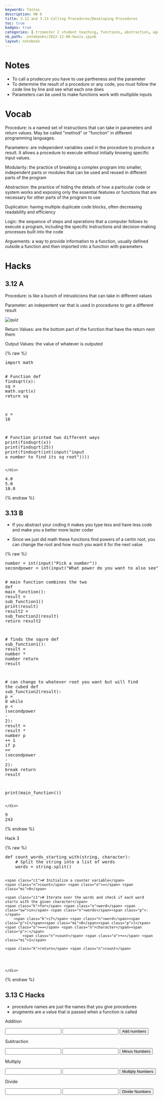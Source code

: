 ```yaml
---
keywords: fastai
description: HW 6
title: 3.12 and 3.13 Calling Procedures/Developing Procedures
toc: true
badges: true
categories: [.trimester 2 student teaching, functions, abstraction, agorithms]
nb_path: _notebooks/2022-12-08-hwsix.ipynb
layout: notebook
---
```


<!--
#################################################
### THIS FILE WAS AUTOGENERATED! DO NOT EDIT! ###
#################################################
# file to edit: _notebooks/2022-12-08-hwsix.ipynb
-->

<div class="container" id="notebook-container">
        
<div class="cell border-box-sizing text_cell rendered"><div class="inner_cell">
<div class="text_cell_render border-box-sizing rendered_html">
<h1 id="Notes">Notes<a class="anchor-link" href="#Notes"> </a></h1><ul>
<li>To call a prodecure you have to use partheness and the parameter</li>
<li>To determine the result of a procedure or any code, you must follow the code line by line and see what each one does</li>
<li>Parameters can be used to make functions work with multipble inputs</li>
</ul>
<h1 id="Vocab">Vocab<a class="anchor-link" href="#Vocab"> </a></h1><p>Procedure: is a named set of instructions that can take in parameters and return values.
May be called "method" or "function" in different programming languages.</p>
<p>Parameters: are independent variables used in the procedure to produce a result. It allows a procedure to execute without initially knowing specific input values.</p>
<p>Modularity: the practice of breaking a complex program into smaller, independent parts or modules that can be used and reused in different parts of the program</p>
<p>Abstraction: the practice of hiding the details of how a particular code or system works and exposing only the essential features or functions that are necessary for other parts of the program to use</p>
<p>Duplication: having multiple duplicate code blocks, often decreasing readability and efficiency</p>
<p>Logic: the sequence of steps and operations that a computer follows to execute a program, including the specific instructions and decision-making processes built into the code</p>
<p>Arguements: a way to provide information to a function, usually defined outside a function and then imported into a function with parameters</p>
<h1 id="Hacks">Hacks<a class="anchor-link" href="#Hacks"> </a></h1><h2 id="3.12-A">3.12 A<a class="anchor-link" href="#3.12-A"> </a></h2><p>Procedure: is like a bunch of intrusticions that can take in different values</p>
<p>Parameter: an indepentent var that is used in procedures to get a different result</p>
<p><img src="/APCSP/images/copied_from_nb/../images/quiz.png" alt="quiz"></p>
<p>Return Values: are the bottom part of the function that have the return next them</p>
<p>Output Values: the value of whatever is outputed</p>

</div>
</div>
</div>
    {% raw %}
    
<div class="cell border-box-sizing code_cell rendered">
<div class="input">

<div class="inner_cell">
    <div class="input_area">
<div class=" highlight hl-ipython3"><pre><span></span><span class="kn">import</span> <span class="nn">math</span>

<span class="c1"># Function</span>
<span class="k">def</span> <span class="nf">findsqrt</span><span class="p">(</span><span class="n">x</span><span class="p">):</span>
    <span class="n">sq</span> <span class="o">=</span> <span class="n">math</span><span class="o">.</span><span class="n">sqrt</span><span class="p">(</span><span class="n">x</span><span class="p">)</span>
    <span class="k">return</span> <span class="n">sq</span>

<span class="n">x</span> <span class="o">=</span> <span class="mi">16</span>

<span class="c1"># Function printed two different ways</span>
<span class="nb">print</span><span class="p">(</span><span class="n">findsqrt</span><span class="p">(</span><span class="n">x</span><span class="p">))</span>
<span class="nb">print</span><span class="p">(</span><span class="n">findsqrt</span><span class="p">(</span><span class="mi">25</span><span class="p">))</span>
<span class="nb">print</span><span class="p">(</span><span class="n">findsqrt</span><span class="p">(</span><span class="nb">int</span><span class="p">(</span><span class="nb">input</span><span class="p">(</span><span class="s2">&quot;input a number to find its sq root&quot;</span><span class="p">))))</span>
</pre></div>

    </div>
</div>
</div>

<div class="output_wrapper">
<div class="output">

<div class="output_area">

<div class="output_subarea output_stream output_stdout output_text">
<pre>4.0
5.0
10.0
</pre>
</div>
</div>

</div>
</div>

</div>
    {% endraw %}

<div class="cell border-box-sizing text_cell rendered"><div class="inner_cell">
<div class="text_cell_render border-box-sizing rendered_html">
<h2 id="3.13-B">3.13 B<a class="anchor-link" href="#3.13-B"> </a></h2><ul>
<li><p>If you abstract your coding it makes you type less and have less code and make you a better more lazier coder</p>
</li>
<li><p>Since we just did math these functions find powers of a certin root, you can change the root and how much you want it for the next value</p>
</li>
</ul>

</div>
</div>
</div>
    {% raw %}
    
<div class="cell border-box-sizing code_cell rendered">
<div class="input">

<div class="inner_cell">
    <div class="input_area">
<div class=" highlight hl-ipython3"><pre><span></span><span class="n">number</span> <span class="o">=</span> <span class="nb">int</span><span class="p">(</span><span class="nb">input</span><span class="p">(</span><span class="s2">&quot;Pick a number&quot;</span><span class="p">))</span>
<span class="n">secondpower</span> <span class="o">=</span> <span class="nb">int</span><span class="p">(</span><span class="nb">input</span><span class="p">(</span><span class="s2">&quot;What power do you want to also see&quot;</span><span class="p">))</span>

<span class="c1"># main function combines the two</span>
<span class="k">def</span> <span class="nf">main_function</span><span class="p">():</span>
    <span class="n">result</span> <span class="o">=</span> <span class="n">sub_function1</span><span class="p">()</span>
    <span class="nb">print</span><span class="p">(</span><span class="n">result</span><span class="p">)</span>
    <span class="n">result2</span> <span class="o">=</span> <span class="n">sub_function2</span><span class="p">(</span><span class="n">result</span><span class="p">)</span>
    <span class="k">return</span> <span class="n">result2</span>

<span class="c1"># finds the squre</span>
<span class="k">def</span> <span class="nf">sub_function1</span><span class="p">():</span>
    <span class="n">result</span> <span class="o">=</span> <span class="n">number</span> <span class="o">*</span> <span class="n">number</span>
    <span class="k">return</span> <span class="n">result</span>

<span class="c1"># can change to whatever root you want but will find the cubed</span>
<span class="k">def</span> <span class="nf">sub_function2</span><span class="p">(</span><span class="n">result</span><span class="p">):</span>
    <span class="n">p</span> <span class="o">=</span> <span class="mi">0</span>
    <span class="k">while</span> <span class="n">p</span> <span class="o">&lt;</span> <span class="p">(</span><span class="n">secondpower</span> <span class="o">-</span> <span class="mi">2</span><span class="p">):</span>
        <span class="n">result</span> <span class="o">=</span> <span class="n">result</span> <span class="o">*</span> <span class="n">number</span>
        <span class="n">p</span> <span class="o">+=</span> <span class="mi">1</span>
        <span class="k">if</span> <span class="n">p</span> <span class="o">==</span> <span class="p">(</span><span class="n">secondpower</span> <span class="o">-</span> <span class="mi">2</span><span class="p">):</span>
            <span class="k">break</span>
    <span class="k">return</span> <span class="n">result</span>


<span class="nb">print</span><span class="p">(</span><span class="n">main_function</span><span class="p">())</span>
</pre></div>

    </div>
</div>
</div>

<div class="output_wrapper">
<div class="output">

<div class="output_area">

<div class="output_subarea output_stream output_stdout output_text">
<pre>9
243
</pre>
</div>
</div>

</div>
</div>

</div>
    {% endraw %}

<div class="cell border-box-sizing text_cell rendered"><div class="inner_cell">
<div class="text_cell_render border-box-sizing rendered_html">
<p>Hack 3</p>

</div>
</div>
</div>
    {% raw %}
    
<div class="cell border-box-sizing code_cell rendered">
<div class="input">

<div class="inner_cell">
    <div class="input_area">
<div class=" highlight hl-ipython3"><pre><span></span><span class="k">def</span> <span class="nf">count_words_starting_with</span><span class="p">(</span><span class="n">string</span><span class="p">,</span> <span class="n">character</span><span class="p">):</span>
    <span class="c1"># Split the string into a list of words</span>
    <span class="n">words</span> <span class="o">=</span> <span class="n">string</span><span class="o">.</span><span class="n">split</span><span class="p">()</span>

    <span class="c1"># Initialize a counter variable</span>
    <span class="n">count</span> <span class="o">=</span> <span class="mi">0</span>

    <span class="c1"># Iterate over the words and check if each word starts with the given character</span>
    <span class="k">for</span> <span class="n">word</span> <span class="ow">in</span> <span class="n">words</span><span class="p">:</span>
        <span class="k">if</span> <span class="n">word</span><span class="p">[</span><span class="mi">0</span><span class="p">]</span> <span class="o">==</span> <span class="n">character</span><span class="p">:</span>
            <span class="n">count</span> <span class="o">+=</span> <span class="mi">1</span>

    <span class="k">return</span> <span class="n">count</span>
</pre></div>

    </div>
</div>
</div>

</div>
    {% endraw %}

<div class="cell border-box-sizing text_cell rendered"><div class="inner_cell">
<div class="text_cell_render border-box-sizing rendered_html">
<h2 id="3.13-C-Hacks">3.13 C Hacks<a class="anchor-link" href="#3.13-C-Hacks"> </a></h2><ul>
<li>procedure names are just the names that you give procedures</li>
<li>arugments are a value that is passed when a function is called</li>
</ul>

</div>
</div>
</div>
<div class="cell border-box-sizing text_cell rendered"><div class="inner_cell">
<div class="text_cell_render border-box-sizing rendered_html">
<p>Addition</p>
<input type="number" id="num1">
<input type="number" id="num2">
<button onclick="addNumbers()">Add numbers</button>
<p id="result1"></p><script>
      function addNumbers() {
        // Get the values of the two numbers
        var num1 = document.getElementById("num1").value;
        var num2 = document.getElementById("num2").value;

        // Convert the values to numbers
        num1 = Number(num1);
        num2 = Number(num2);

        // Add the numbers together
        var result = num1 + num2;

        // Display the result on the page
        document.getElementById("result1").innerHTML = result;
      }
</script>
</div>
</div>
</div>
<div class="cell border-box-sizing text_cell rendered"><div class="inner_cell">
<div class="text_cell_render border-box-sizing rendered_html">
<p>Subtraction</p>
<input type="number" id="num3">
<input type="number" id="num4">
<button onclick="minusNumbers()">Minus Numbers</button>
<p id="result2"></p><script>
    function minusNumbers() {
    // Get the values of the two numbers
    var num3 = document.getElementById("num3").value;
    var num4 = document.getElementById("num4").value;

    // Convert the values to numbers
    num3 = Number(num3);
    num4 = Number(num4);

    // Add the numbers together
    var result = num3 - num4;

    // Display the result on the page
    document.getElementById("result2").innerHTML = result;
    }
</script>
</div>
</div>
</div>
<div class="cell border-box-sizing text_cell rendered"><div class="inner_cell">
<div class="text_cell_render border-box-sizing rendered_html">
<p>Multiply</p>
<input type="number" id="num5">
<input type="number" id="num6">
<button onclick="multiNumbers()">Multiply Numbers</button>
<p id="result3"></p><script>
    function multiNumbers() {
    // Get the values of the two numbers
    var num5 = document.getElementById("num5").value;
    var num6 = document.getElementById("num6").value;

    // Convert the values to numbers
    num5 = Number(num5);
    num6 = Number(num6);

    // Add the numbers together
    var result = num5 * num6;

    // Display the result on the page
    document.getElementById("result3").innerHTML = result;
    }
</script>
</div>
</div>
</div>
<div class="cell border-box-sizing text_cell rendered"><div class="inner_cell">
<div class="text_cell_render border-box-sizing rendered_html">
<p>Divide</p>
<input type="number" id="num7">
<input type="number" id="num8">
<button onclick="diviNumbers()">Divide Numbers</button>
<p id="resul"></p><script>
    function diviNumbers() {
    // Get the values of the two numbers
    var num7 = document.getElementById("num7").value;
    var num8 = document.getElementById("num8").value;

    // Convert the values to numbers
    num7 = Number(num7);
    num8 = Number(num8);

    // Add the numbers together
    var result = num7 / num8;

    // Display the result on the page
    document.getElementById("resul").innerHTML = result;
    }
</script>
</div>
</div>
</div>
</div>
 

